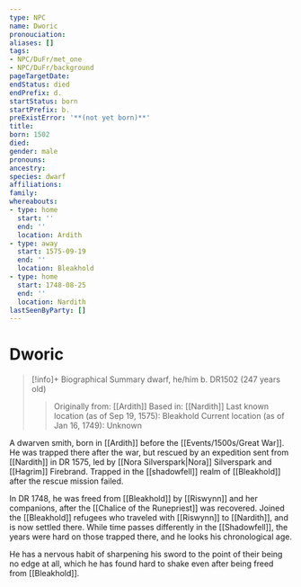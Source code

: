```yaml
---
type: NPC
name: Dworic
pronouciation:
aliases: []
tags:
- NPC/DuFr/met_one
- NPC/DuFr/background
pageTargetDate:
endStatus: died
endPrefix: d.
startStatus: born
startPrefix: b.
preExistError: '**(not yet born)**'
title:
born: 1502
died:
gender: male
pronouns:
ancestry:
species: dwarf
affiliations:
family:
whereabouts:
- type: home
  start: ''
  end: ''
  location: Ardith
- type: away
  start: 1575-09-19
  end: ''
  location: Bleakhold
- type: home
  start: 1748-08-25
  end: ''
  location: Nardith
lastSeenByParty: []
---
```

# Dworic
>[!info]+ Biographical Summary
>dwarf, he/him
>b. DR1502 (247 years old)
>> Originally from: [[Ardith]]
>> Based in: [[Nardith]]
>> Last known location (as of Sep 19, 1575): Bleakhold
Current location (as of Jan 16, 1749): Unknown

A dwarven smith, born in [[Ardith]] before the [[Events/1500s/Great War]]. He was trapped there after the war, but rescued by an expedition sent from [[Nardith]] in DR 1575, led by [[Nora Silverspark|Nora]] Silverspark and [[Hagrim]] Firebrand. Trapped in the [[shadowfell]] realm of [[Bleakhold]] after the rescue mission failed. 

In DR 1748, he was freed from [[Bleakhold]] by [[Riswynn]] and her companions, after the [[Chalice of the Runepriest]] was recovered. Joined the [[Bleakhold]] refugees who traveled with [[Riswynn]] to [[Nardith]], and is now settled there. While time passes differently in the [[Shadowfell]], the years were hard on those trapped there, and he looks his chronological age. 

He has a nervous habit of sharpening his sword to the point of their being no edge at all, which he has found hard to shake even after being freed from [[Bleakhold]]. 